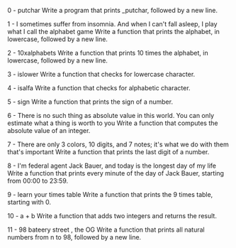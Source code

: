 0 - putchar
Write a program that prints _putchar, followed by a new line.

1 -  I sometimes suffer from insomnia. And when I can't fall asleep, I play what I call the alphabet game
Write a function that prints the alphabet, in lowercase, followed by a new line.

2 - 10xalphabets
Write a function that prints 10 times the alphabet, in lowercase, followed by a new line.


3 - islower
Write a function that checks for lowercase character.

4 - isalfa
Write a function that checks for alphabetic character.

5 - sign
Write a function that prints the sign of a number.

6 - There is no such thing as absolute value in this world. You can only estimate what a thing is worth to you
Write a function that computes the absolute value of an integer.

7 - There are only 3 colors, 10 digits, and 7 notes; it's what we do with them that's important
Write a function that prints the last digit of a number.


8 - I'm federal agent Jack Bauer, and today is the longest day of my life
Write a function that prints every minute of the day of Jack Bauer, starting from 00:00 to 23:59.

9 - learn your times table 
Write a function that prints the 9 times table, starting with 0.

10 - a + b 
Write a function that adds two integers and returns the result.

11 - 98 bateery street , the OG
Write a function that prints all natural numbers from n to 98, followed by a new line.


